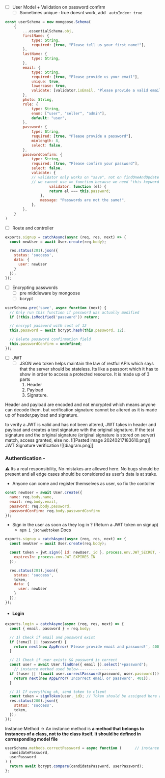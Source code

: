 - [ ] User Model + Validation on password confirm
	- [ ] Sometimes unique : true doesnt work, add   `autoIndex: true`

```js
const userSchema = new mongoose.Schema(
    {
        ...essentialSchema.obj,
        firstName: {
            type: String,
            required: [true, "Please tell us your first name!"],
        },
        lastName: {
            type: String,
        },
        email: {
            type: String,
            required: [true, "Please provide us your email"],
            unique: true,
            lowercase: true,
            validate: [validator.isEmail, "Please provide a valid email"],
        },
        photo: String,
        role: {
            type: String,
            enum: ["user", "seller", "admin"],
            default: "user",
        },
        password: {
            type: String,
            required: [true, "Please provide a password"],
            minlength: 8,
            select: false,
        },
        passwordConfirm: {
            type: String,
            required: [true, "Please confirm your password"],
            select: false,
            validate: {
            // validator only works on "save", not on findOneAndUpdate
            // we cannot use => function because we need "this keyword here"
	                validator: function (el) {
                    return el === this.password;
                },
                message: "Passwords are not the same!",
            },
        },
    }
)
```
- [ ] Route and controller
```js
exports.signup = catchAsync(async (req, res, next) => {
  const newUser = await User.create(req.body);

  res.status(201).json({
    status: 'success',
    data: {
      user: newUser
    }
  });
});

```
- [ ] Encrypting passwords
	- [ ] pre middleware by mongoose
	- [ ] bcrypt
```js
userSchema.pre('save', async function (next) {
  // Only run this function if password was actually modified
  if (!this.isModified('password')) return;

  // encrypt password with cost of 12
  this.password = await bcrypt.hash(this.password, 12);

  // Delete password confirmation field
  this.passwordConfirm = undefined;
});
```

- [ ] JWT
	- [ ] JSON web token helps maintain the law of restful APIs which says that the server should be stateless.
		Its like a passport which it has to show in order to access a protected resource.
		It is made up of 3 parts
		1. Header
		2. Payload
		3. Signature.

  

Header and payload are encoded and not encrypted which means anyone can decode them. but verification signature cannot be altered as it is made up of header,payload and signature.


to verify a JWT is valid and has not been altered, JWT takes in header and payload and creates a test signature with the original signature. If the test signature and the original signature (original signature is stored on server) match, access granted, else no.
![[Pasted image 20240217183610.png]]
JWT Signature verification
![[diagram.png]]
### **Authentication** -
⚠ Its a real responsibility, No mistakes are allowed here. No bugs should be present and all edge cases should be considered as user's data is at stake.

- Anyone can come and register themselves as user, so fix the contoller
```js
const newUser = await User.create({
  name: req.body.name,
  email: req.body.email,
  password: req.body.password,
  passwordConfirm: req.body.passwordConfirm
});
```
- Sign in the user as soon as they log in ? (Return a JWT token on signup)
	- `npm i jsonwebtoken` [Docs](https://github.com/auth0/node-jsonwebtoken)
```js
exports.signup = catchAsync(async (req, res, next) => {
  const newUser = await User.create(req.body);

  const token = jwt.sign({ id: newUser._id }, process.env.JWT_SECRET, {
    expiresIn: process.env.JWT_EXPIRES_IN
  });

  res.status(201).json({
    status: 'success',
    token,
    data: {
      user: newUser
    }
  });
});

```
- #### Login
```js
exports.login = catchAsync(async (req, res, next) => {
  const { email, password } = req.body;

  // 1) Check if email and password exist
  if (!email || !password) {
    return next(new AppError('Please provide email and password!', 400));
  }

  // 2) Check if user exists && password is correct
  const user = await User.findOne({ email }).select('+password');
	// instance method used below------------------
  if (!user || !(await user.correctPassword(password, user.password))) {
    return next(new AppError('Incorrect email or password', 401));
  }

  // 3) If everything ok, send token to client
  const token = signToken(user._id); // Token should be assigned here after generation
  res.status(200).json({
    status: 'success',
    token,
  });
});
```

Instance Method -> An instance method is **a method that belongs to instances of a class, not to the class itself. It should be defined in corresponding model file**

```js
userSchema.methods.correctPassword = async function (      // instance method
  candidatePassword,
  userPassword
) {
  return await bcrypt.compare(candidatePassword, userPassword);
};
```
